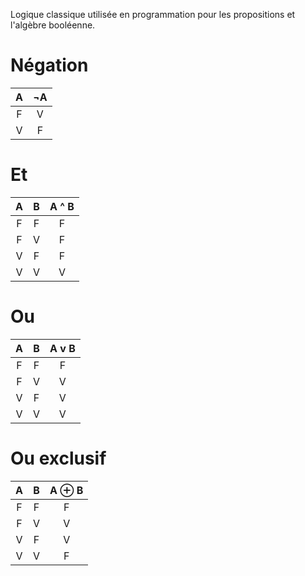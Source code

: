Logique classique utilisée en programmation pour les propositions et l'algèbre booléenne.

# Négation

| A | ¬A |
|:-:|:--:|
| F | V  |
| V | F  |

# Et

| A | B |A ^ B|
|:-:|:-:|:---:|
| F | F |  F  |
| F | V |  F  |
| V | F |  F  |
| V | V |  V  |

# Ou

| A | B |A v B|
|:-:|:-:|:---:|
| F | F |  F  |
| F | V |  V  |
| V | F |  V  |
| V | V |  V  |

# Ou exclusif

| A | B |A ⊕ B|
|:-:|:-:|:----:|
| F | F |  F   |
| F | V |  V   |
| V | F |  V   |
| V | V |  F   |
